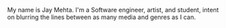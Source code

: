 My name is Jay Mehta. I'm a Software engineer, artist, and student, intent on blurring the lines between as many media and genres as I can.
<br><br>

